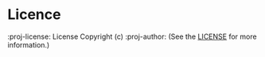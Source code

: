 <!--
TODO: Complete proj-lice and proj-author (specify the licence used and the 
author of the project)
-->
# Licence 
:proj-license: License
Copyright (c) :proj-author:
(See the [LICENSE](/LICENSE.md) for more information.)

